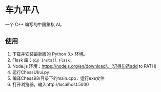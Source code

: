 # 车九平八

一个 C++ 编写的中国象棋 AI。

## 使用

1. 下载并安装最新版的 Python 3.x 环境。
2. Flask 库：`pip install Flask`。
3. Node.js 环境：https://nodejs.org/en/download/。(记得勾选add to PATH)
4. 运行ChessUI/ui.py
5. 编译Chess98/目录下的main.cpp，运行exe文件
6. 打开浏览器，输入http://localhost:5000
